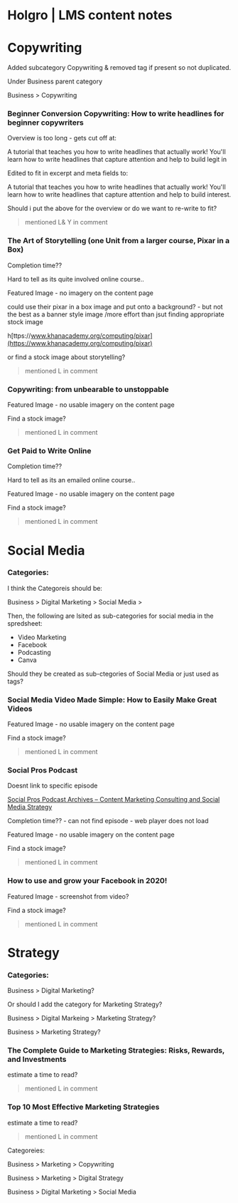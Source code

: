 
# Holgro | LMS content notes

# Copywriting

Added subcategory Copywriting & removed tag if present so not duplicated.

Under Business parent category

Business > Copywriting

### Beginner Conversion Copywriting: How to write headlines for beginner copywriters

Overview is too long - gets cut off at:

A tutorial that teaches you how to write headlines that actually work! You'll learn how to write headlines that capture attention and help to build legit in

Edited to fit in excerpt and meta fields to:

A tutorial that teaches you how to write headlines that actually work! You'll learn how to write headlines that capture attention and help to build interest.

Should i put the above for the overview or do we want to re-write to fit?

> mentioned L& Y in comment

### The Art of Storytelling (one Unit from a larger course, Pixar in a Box)

Completion time??

Hard to tell as its quite involved online course..

Featured Image - no imagery on the content page

could use their pixar in a box image and put onto a background? - but not the best as a banner style image /more effort than jsut finding appropriate stock image

h[ttps://www.khanacademy.org/computing/pixar](https://www.khanacademy.org/computing/pixar)

or find a stock image about storytelling?

> mentioned L in comment

### Copywriting: from unbearable to unstoppable

Featured Image - no usable imagery on the content page

Find a stock image?

> mentioned L in comment

### Get Paid to Write Online

Completion time??

Hard to tell as its an emailed online course..

Featured Image - no usable imagery on the content page

Find a stock image?

> mentioned L in comment

# Social Media

### Categories:

I think the Categoreis should be:

Business > Digital Marketing > Social Media >

Then, the following are lsited as sub-categories for social media in the spredsheet:

-   Video Marketing
-   Facebook
-   Podcasting
-   Canva

Should they be created as sub-ctegories of Social Media or just used as tags?

### Social Media Video Made Simple: How to Easily Make Great Videos

Featured Image - no usable imagery on the content page

Find a stock image?

> mentioned L in comment

### Social Pros Podcast

Doesnt link to specific episode

[Social Pros Podcast Archives – Content Marketing Consulting and Social Media Strategy](https://www.convinceandconvert.com/podcasts/shows/social-pros-podcast/)

Completion time?? - can not find episode - web player does not load

Featured Image - no usable imagery on the content page

Find a stock image?

> mentioned L in comment

### How to use and grow your Facebook in 2020!

Featured Image - screenshot from video?

Find a stock image?

> mentioned L in comment

# Strategy

### Categories:

Business > Digital Marketing?

Or should I add the category for Marketing Strategy?

Business > Digital Markeing > Marketing Strategy?

Business > Marketing Strategy?

### The Complete Guide to Marketing Strategies: Risks, Rewards, and Investments

estimate a time to read?

> mentioned L in comment

### Top 10 Most Effective Marketing Strategies

estimate a time to read?

> mentioned L in comment

Categoreies:

Business > Marketing > Copywriting

Business > Marketing > Digital Strategy

Business > Digital Marketing > Social Media